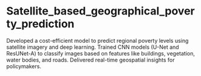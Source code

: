 # Satellite_based_geographical_poverty_prediction
Developed a cost-efficient model to predict regional poverty levels using satellite imagery and deep learning. Trained CNN models (U-Net and ResUNet-A) to classify images based on features like buildings, vegetation, water bodies, and roads. Delivered real-time geospatial insights for policymakers.
